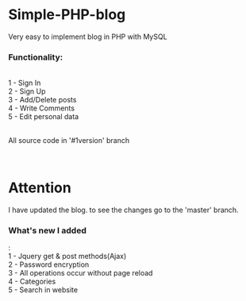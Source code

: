 # Simple-PHP-blog
Very easy to implement blog in PHP with MySQL
<h3>Functionality:</h3> <br>
1 - Sign In <br>
2 - Sign Up <br>
3 - Add/Delete posts <br>
4 - Write Comments <br>
5 - Edit personal data <br>

<br>
<p> All source code in '#1version' branch </p>

<br>

<h1>Attention</h1>

I have updated the blog. to see the changes go to the 'master' branch. <br> 
<h3>What's new I added</h3>: <br>
1 - Jquery get & post methods(Ajax) <br>
2 - Password encryption <br>
3 - All operations occur without page reload <br>
4 - Categories <br>
5 - Search in website <br>
